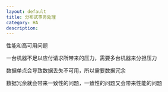 ```yaml
---
layout: default
title: 分布式事务处理
category: HA
description: 
---
```


性能和高可用问题

一台机器不足以应付请求所带来的压力，需要多台机器来分担压力

数据单点会导致数据丢失不可用，所以需要数据冗余

数据冗余就会带来一致性的问题，一致性的问题又会带来性能的问题

